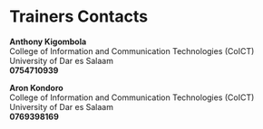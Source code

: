 # Trainers Contacts
**Anthony Kigombola**  
College of Information and Communication Technologies (CoICT)  
University of Dar es Salaam  
**0754710939**

**Aron Kondoro**  
College of Information and Communication Technologies (CoICT)  
University of Dar es Salaam  
**0769398169**